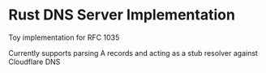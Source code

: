 # Rust DNS Server Implementation

Toy implementation for RFC 1035

Currently supports parsing A records and acting as a stub resolver against Cloudflare DNS
